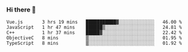 ### Hi there 👋

<!--
**hjklink/hjklink** is a ✨ _special_ ✨ repository because its `README.md` (this file) appears on your GitHub profile.

Here are some ideas to get you started:

- 🔭 I’m currently working on ...
- 🌱 I’m currently learning ...
- 👯 I’m looking to collaborate on ...
- 🤔 I’m looking for help with ...
- 💬 Ask me about ...
- 📫 How to reach me: ...
- 😄 Pronouns: ...
- ⚡ Fun fact: ...
-->


<!--START_SECTION:waka-->
```text
Vue.js       3 hrs 19 mins   ███████████▓░░░░░░░░░░░░░   46.00 % 
JavaScript   1 hr 47 mins    ██████▒░░░░░░░░░░░░░░░░░░   24.81 % 
C++          1 hr 37 mins    █████▓░░░░░░░░░░░░░░░░░░░   22.42 % 
ObjectiveC   8 mins          ▒░░░░░░░░░░░░░░░░░░░░░░░░   01.95 % 
TypeScript   8 mins          ▒░░░░░░░░░░░░░░░░░░░░░░░░   01.92 % 
```
<!--END_SECTION:waka-->
